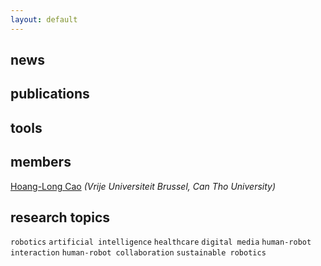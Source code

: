 ```yaml
---
layout: default
---
```


## news


## publications


## tools


## members

[Hoang-Long Cao](https://hoanglongcao.github.io) *(Vrije Universiteit Brussel, Can Tho University)*

## research topics

`robotics`  `artificial intelligence`  `healthcare`  `digital media`  `human-robot interaction`  `human-robot collaboration`  `sustainable robotics`